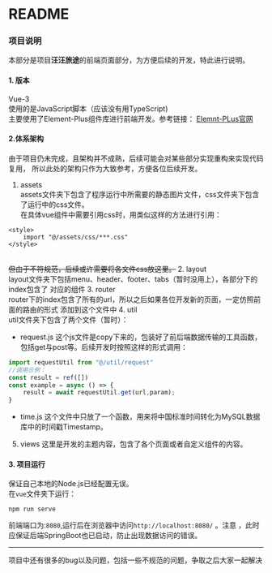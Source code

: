 # README

### 项目说明
本部分是项目**汪汪旅途**的前端页面部分，为方便后续的开发，特此进行说明。

#### 1. 版本
Vue-3<br>
使用的是JavaScript脚本（应该没有用TypeScript)<br>
主要使用了Element-Plus组件库进行前端开发。参考链接：
<a href="https://element-plus.org/zh-CN/component/overview.html"> Elemnt-PLus官网</a>

#### 2.体系架构

由于项目仍未完成，且架构并不成熟，后续可能会对某些部分实现重构来实现代码复用，
所以此处的架构只作为大致参考，方便各位后续开发。

1. assets<br>
assets文件夹下包含了程序运行中所需要的静态图片文件，css文件夹下包含了运行中的css文件。
<br>在具体vue组件中需要引用css时，用类似这样的方法进行引用：
```
<style>
    import "@/assets/css/***.css"
</style>
```
<br> ~~但由于不符规范，后续或许需要将各文件css放这里。~~
2. layout <br>
layout文件夹下包括menu、header、footer、tabs（暂时没用上），各部分下的index包含了
对应的组件
3. router <br>
router下的index包含了所有的url，所以之后如果各位开发新的页面，一定仿照前面的路由的形式
添加到这个文件中
4. util <br>
util文件夹下包含了两个文件（暂时）：
* request.js
这个js文件是copy下来的，包装好了前后端数据传输的工具函数，包括get与post等。后续开发时按照这样的形式调用：

```javascript
import requestUtil from "@/util/request"
//调用示例：
const result = ref([])
const example = async () => {
    result = await requestUtil.get(url,param);
}
```
* time.js
这个文件中只放了一个函数，用来将中国标准时间转化为MySQL数据库中的时间戳Timestamp。
5. views
这里是开发的主题内容，包含了各个页面或者自定义组件的内容。
#### 3. 项目运行

保证自己本地的Node.js已经配置无误。<br>
在`vue`文件夹下运行：
```
npm run serve
```
前端端口为:`8080`,运行后在浏览器中访问`http://localhost:8080/` 。注意
，此时应保证后端SpringBoot也已启动，防止出现数据访问的错误。

------
项目中还有很多的bug以及问题，包括一些不规范的问题，争取之后大家一起解决